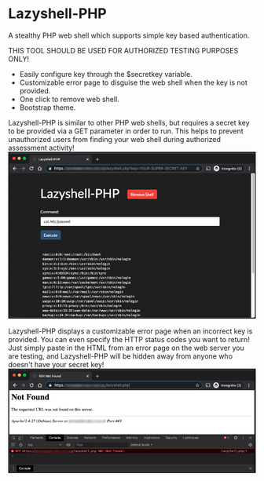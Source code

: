 # Lazyshell-PHP
A stealthy PHP web shell which supports simple key based authentication.

THIS TOOL SHOULD BE USED FOR AUTHORIZED TESTING PURPOSES ONLY!

* Easily configure key through the $secretkey variable.
* Customizable error page to disguise the web shell when the key is not provided.
* One click to remove web shell.
* Bootstrap theme.

Lazyshell-PHP is similar to other PHP web shells, but requires a secret key to be provided via a GET parameter in order to run. This helps to prevent unauthorized users from finding your web shell during authorized assessment activity!
![Screenshot](https://raw.githubusercontent.com/joeylane/Lazyshell-PHP/master/screenshot.png)

Lazyshell-PHP displays a customizable error page when an incorrect key is provided. You can even specify the HTTP status codes you want to return! Just simply paste in the HTML from an error page on the web server you are testing, and Lazyshell-PHP will be hidden away from anyone who doesn't have your secret key!
![Screenshot](https://raw.githubusercontent.com/joeylane/Lazyshell-PHP/master/screenshot-errorpage.png)
